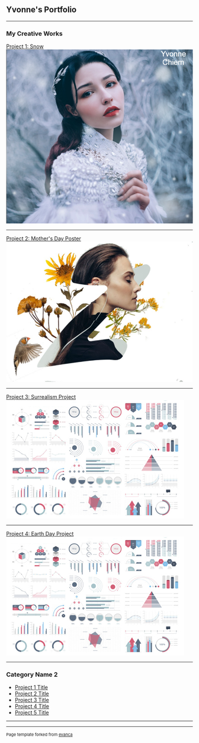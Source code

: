 ## Yvonne's Portfolio

---

### My Creative Works 

[Project 1: Snow](/sample_page)
<img src="images/snow.png?raw=true"/>

---
[Project 2: Mother's Day Poster](/pdf/sample_presentation.pdf)
<img src="images/ecard.jpg?raw=true"/>

---
[Project 3: Surrealism Project](http://example.com/)
<img src="images/dummy_thumbnail.jpg?raw=true"/>

---
[Project 4: Earth Day Project](/sample_page)
<img src="images/dummy_thumbnail.jpg?raw=true"/>

---
### Category Name 2

- [Project 1 Title](http://example.com/)
- [Project 2 Title](http://example.com/)
- [Project 3 Title](http://example.com/)
- [Project 4 Title](http://example.com/)
- [Project 5 Title](http://example.com/)

---




---
<p style="font-size:11px">Page template forked from <a href="https://github.com/evanca/quick-portfolio">evanca</a></p>
<!-- Remove above link if you don't want to attibute -->
